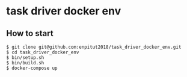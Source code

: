 # task driver docker env

## How to start
```
$ git clone git@github.com:enpitut2018/task_driver_docker_env.git
$ cd task_driver_docker_env
$ bin/setup.sh
$ bin/build.sh
$ docker-compose up
```